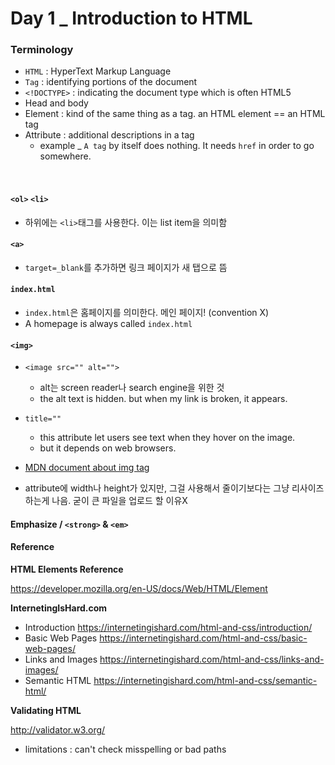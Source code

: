 # Day 1 _ Introduction to HTML

### Terminology

* `HTML` : HyperText Markup Language
* `Tag` : identifying portions of the document
* `<!DOCTYPE>` : indicating the document type which is often HTML5
* Head and body
* Element : kind of the same thing as a tag. an HTML element == an HTML tag
* Attribute : additional descriptions in a tag 
  * example _ `A tag` by itself does nothing. It needs `href` in order to go somewhere.

<br/>

#### `<ol>` `<li>`

* 하위에는 `<li>`태그를 사용한다. 이는 list item을 의미함

#### `<a>`

* `target=_blank`를 추가하면 링크 페이지가 새 탭으로 뜸

#### `index.html`

* `index.html`은 홈페이지를 의미한다. 메인 페이지! (convention X)
* A homepage is always called `index.html`

#### `<img>`

* `<image src="" alt="">`
  * alt는 screen reader나 search engine을 위한 것
  * the alt text is hidden. but when my link is broken, it appears.
* `title=""` 
  * this attribute let users see text when they hover on the image.
  * but it depends on web browsers.
* [MDN document about img tag](https://developer.mozilla.org/en-US/docs/Web/HTML/Element/img)

* attribute에 width나 height가 있지만, 그걸 사용해서 줄이기보다는 그냥 리사이즈하는게 나음. 굳이 큰 파일을 업로드 할 이유X



#### Emphasize / `<strong>` & `<em>`





#### Reference

**HTML Elements Reference**

https://developer.mozilla.org/en-US/docs/Web/HTML/Element

**InternetingIsHard.com**

- Introduction https://internetingishard.com/html-and-css/introduction/
- Basic Web Pages https://internetingishard.com/html-and-css/basic-web-pages/
- Links and Images https://internetingishard.com/html-and-css/links-and-images/
- Semantic HTML https://internetingishard.com/html-and-css/semantic-html/

**Validating HTML**

http://validator.w3.org/

* limitations : can't check misspelling or bad paths 